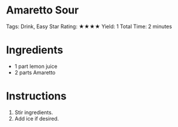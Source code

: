 # Amaretto Sour

Tags: Drink, Easy
Star Rating: ★★★★
Yield: 1
Total Time: 2 minutes

# Ingredients

- 1 part lemon juice
- 2 parts Amaretto

# Instructions

1. Stir ingredients.
2. Add ice if desired.